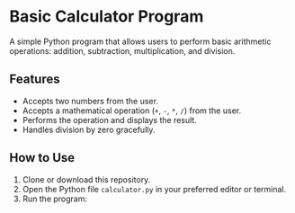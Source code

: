 # Basic Calculator Program

A simple Python program that allows users to perform basic arithmetic operations: addition, subtraction, multiplication, and division.

## Features

- Accepts two numbers from the user.
- Accepts a mathematical operation (`+`, `-`, `*`, `/`) from the user.
- Performs the operation and displays the result.
- Handles division by zero gracefully.

## How to Use

1. Clone or download this repository.
2. Open the Python file `calculator.py` in your preferred editor or terminal.
3. Run the program:

   
